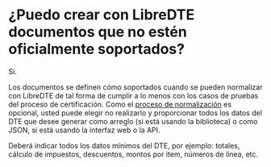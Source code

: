 ¿Puedo crear con LibreDTE documentos que no estén oficialmente soportados?
==========================================================================

Si.

Los documentos se definen cómo soportados cuando se pueden normalizar con
LibreDTE de tal forma de cumplir a lo menos con los casos de pruebas del proceso
de certificación. Como el [proceso de normalización](normalizacion) es opcional,
usted puede elegir no realizarlo y proporcionar todos los datos del DTE que
desee generar como arreglo (si está usando la biblioteca) o como JSON, si está
usando la interfaz web o la API.

Deberá indicar todos los datos mínimos del DTE, por ejemplo: totales, cálculo de
impuestos, descuentos, montos por item, números de línea, etc.
